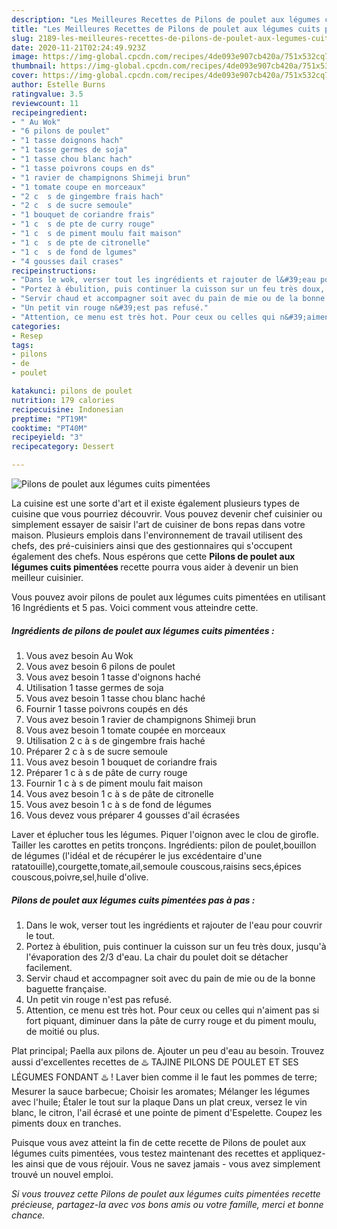 ```yaml
---
description: "Les Meilleures Recettes de Pilons de poulet aux légumes cuits pimentées"
title: "Les Meilleures Recettes de Pilons de poulet aux légumes cuits pimentées"
slug: 2189-les-meilleures-recettes-de-pilons-de-poulet-aux-legumes-cuits-pimentees
date: 2020-11-21T02:24:49.923Z
image: https://img-global.cpcdn.com/recipes/4de093e907cb420a/751x532cq70/pilons-de-poulet-aux-legumes-cuits-pimentees-photo-principale-de-la-recette.jpg
thumbnail: https://img-global.cpcdn.com/recipes/4de093e907cb420a/751x532cq70/pilons-de-poulet-aux-legumes-cuits-pimentees-photo-principale-de-la-recette.jpg
cover: https://img-global.cpcdn.com/recipes/4de093e907cb420a/751x532cq70/pilons-de-poulet-aux-legumes-cuits-pimentees-photo-principale-de-la-recette.jpg
author: Estelle Burns
ratingvalue: 3.5
reviewcount: 11
recipeingredient:
- " Au Wok"
- "6 pilons de poulet"
- "1 tasse doignons hach"
- "1 tasse germes de soja"
- "1 tasse chou blanc hach"
- "1 tasse poivrons coups en ds"
- "1 ravier de champignons Shimeji brun"
- "1 tomate coupe en morceaux"
- "2 c  s de gingembre frais hach"
- "2 c  s de sucre semoule"
- "1 bouquet de coriandre frais"
- "1 c  s de pte de curry rouge"
- "1 c  s de piment moulu fait maison"
- "1 c  s de pte de citronelle"
- "1 c  s de fond de lgumes"
- "4 gousses dail crases"
recipeinstructions:
- "Dans le wok, verser tout les ingrédients et rajouter de l&#39;eau pour couvrir le tout."
- "Portez à ébulition, puis continuer la cuisson sur un feu très doux, jusqu&#39;à l&#39;évaporation des 2/3 d&#39;eau. La chair du poulet doit se détacher facilement."
- "Servir chaud et accompagner soit avec du pain de mie ou de la bonne baguette française."
- "Un petit vin rouge n&#39;est pas refusé."
- "Attention, ce menu est très hot. Pour ceux ou celles qui n&#39;aiment pas si fort piquant, diminuer dans la pâte de curry rouge et du piment moulu, de moitié ou plus."
categories:
- Resep
tags:
- pilons
- de
- poulet

katakunci: pilons de poulet 
nutrition: 179 calories
recipecuisine: Indonesian
preptime: "PT19M"
cooktime: "PT40M"
recipeyield: "3"
recipecategory: Dessert

---
```



![Pilons de poulet aux légumes cuits pimentées](https://img-global.cpcdn.com/recipes/4de093e907cb420a/751x532cq70/pilons-de-poulet-aux-legumes-cuits-pimentees-photo-principale-de-la-recette.jpg)

La cuisine est une sorte d'art et il existe également plusieurs types de cuisine que vous pourriez découvrir. Vous pouvez devenir chef cuisinier ou simplement essayer de saisir l'art de cuisiner de bons repas dans votre maison. Plusieurs emplois dans l'environnement de travail utilisent des chefs, des pré-cuisiniers ainsi que des gestionnaires qui s'occupent également des chefs. Nous espérons que cette <strong> Pilons de poulet aux légumes cuits pimentées </strong> recette pourra vous aider à devenir un bien meilleur cuisinier.

<!--inarticleads1-->

Vous pouvez avoir pilons de poulet aux légumes cuits pimentées en utilisant 16 Ingrédients et 5 pas. Voici comment vous atteindre cette.

##### Ingrédients de pilons de poulet aux légumes cuits pimentées :

1. Vous avez besoin  Au Wok
1. Vous avez besoin 6 pilons de poulet
1. Vous avez besoin 1 tasse d&#39;oignons haché
1. Utilisation 1 tasse germes de soja
1. Vous avez besoin 1 tasse chou blanc haché
1. Fournir 1 tasse poivrons coupés en dés
1. Vous avez besoin 1 ravier de champignons Shimeji brun
1. Vous avez besoin 1 tomate coupée en morceaux
1. Utilisation 2 c à s de gingembre frais haché
1. Préparer 2 c à s de sucre semoule
1. Vous avez besoin 1 bouquet de coriandre frais
1. Préparer 1 c à s de pâte de curry rouge
1. Fournir 1 c à s de piment moulu fait maison
1. Vous avez besoin 1 c à s de pâte de citronelle
1. Vous avez besoin 1 c à s de fond de légumes
1. Vous devez vous préparer 4 gousses d&#39;ail écrasées


Laver et éplucher tous les légumes. Piquer l&#39;oignon avec le clou de girofle. Tailler les carottes en petits tronçons. Ingrédients: pilon de poulet,bouillon de légumes (l&#39;idéal et de récupérer le jus excédentaire d&#39;une ratatouille),courgette,tomate,ail,semoule couscous,raisins secs,épices couscous,poivre,sel,huile d&#39;olive. 

<!--inarticleads2-->

##### Pilons de poulet aux légumes cuits pimentées pas à pas :

1. Dans le wok, verser tout les ingrédients et rajouter de l&#39;eau pour couvrir le tout.
1. Portez à ébulition, puis continuer la cuisson sur un feu très doux, jusqu&#39;à l&#39;évaporation des 2/3 d&#39;eau. La chair du poulet doit se détacher facilement.
1. Servir chaud et accompagner soit avec du pain de mie ou de la bonne baguette française.
1. Un petit vin rouge n&#39;est pas refusé.
1. Attention, ce menu est très hot. Pour ceux ou celles qui n&#39;aiment pas si fort piquant, diminuer dans la pâte de curry rouge et du piment moulu, de moitié ou plus.


Plat principal; Paella aux pilons de. Ajouter un peu d&#39;eau au besoin. Trouvez aussi d&#39;excellentes recettes de ♨️ TAJINE PILONS DE POULET ET SES LÉGUMES FONDANT ♨️ ! Laver bien comme il le faut les pommes de terre; Mesurer la sauce barbecue; Choisir les aromates; Mélanger les légumes avec l&#39;huile; Étaler le tout sur la plaque Dans un plat creux, versez le vin blanc, le citron, l&#39;ail écrasé et une pointe de piment d&#39;Espelette. Coupez les piments doux en tranches. 

<!--inarticleads1-->

<p>
Puisque vous avez atteint la fin de cette recette de Pilons de poulet aux légumes cuits pimentées, vous testez maintenant des recettes et appliquez-les ainsi que de vous réjouir. Vous ne savez jamais - vous avez simplement trouvé un nouvel emploi.
</p>

<p>
<i>Si vous trouvez cette Pilons de poulet aux légumes cuits pimentées recette précieuse, partagez-la avec vos bons amis ou votre famille, merci et bonne chance.</i>
</p>
